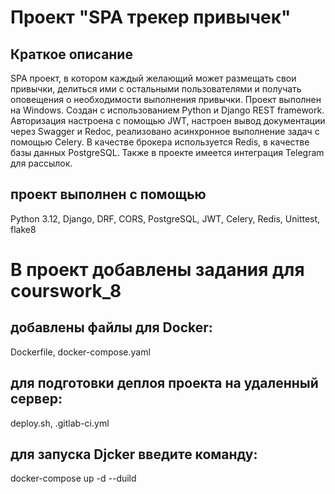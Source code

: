 # Проект "SPA трекер привычек"
## Краткое описание
SPA проект, в котором каждый желающий может размещать свои привычки, делиться ими с остальными пользователями и получать оповещения о необходимости выполнения привычки. Проект выполнен на Windows. Создан с использованием Python и Django REST framework. Авторизация настроена с помощью JWT, настроен вывод документации через Swagger и Redoc, реализовано асинхронное выполнение задач с помощью Celery. В качестве брокера используется Redis, в качестве базы данных PostgreSQL. Также в проекте имеется интеграция Telegram для рассылок.
## проект выполнен с помощью
Python 3.12,
Django,
DRF,
CORS,
PostgreSQL,
JWT,
Celery,
Redis,
Unittest,
flake8

# В проект добавлены задания для courswork_8
## добавлены файлы для Docker:
Dockerfile, docker-compose.yaml
## для подготовки деплоя проекта на удаленный сервер:
deploy.sh, .gitlab-ci.yml
## для запуска Djcker введите команду:
docker-compose up -d --duild
